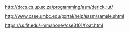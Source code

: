http://docs.cs.up.ac.za/programming/asm/derick_tut/

http://www.csee.umbc.edu/portal/help/nasm/sample.shtml

https://cs.fit.edu/~mmahoney/cse3101/float.html
